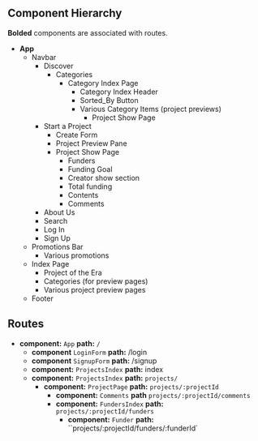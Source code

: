 ## Component Hierarchy

**Bolded** components are associated with routes.

* **App**
  * Navbar
    * Discover
      * Categories
        * Category Index Page
          * Category Index Header
          * Sorted_By Button
          * Various Category Items (project previews)
            * Project Show Page
    * Start a Project
      * Create Form
      * Project Preview Pane
      * Project Show Page
        * Funders
        * Funding Goal
        * Creator show section
        * Total funding
        * Contents
        * Comments
    * About Us
    * Search
    * Log In
    * Sign Up
  * Promotions Bar
    * Various promotions
  * Index Page
    * Project of the Era
    * Categories (for preview pages)
    * Various project preview pages
  * Footer


## Routes

* **component:** `App` **path:** `/`
  * **component** `LoginForm` **path:** /login
  * **component** `SignupForm` **path:** /signup
  * **component:** `ProjectsIndex` **path:** index
  * **component:** `ProjectsIndex` **path:** `projects/`
    * **component:** `ProjectPage` **path:** `projects/:projectId`
      * **component:** `Comments` **path** `projects/:projectId/comments`
      * **component:** `FundersIndex` **path:** `projects/:projectId/funders`
        * **component:** `Funder` **path:** ``projects/:projectId/funders/:funderId`
